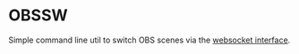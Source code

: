 # OBSSW

Simple command line util to switch OBS scenes via the [websocket interface](https://github.com/Palakis/obs-websocket).

